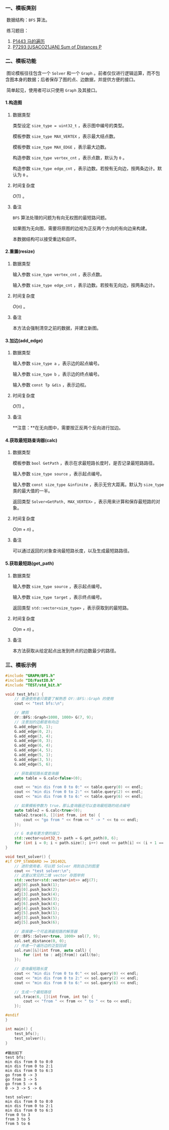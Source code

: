 ### 一、模板类别

​	数据结构：`BFS` 算法。

​	练习题目：

1. [P1443 马的遍历](https://www.luogu.com.cn/problem/P1443)
2. [P7293 [USACO21JAN] Sum of Distances P](https://www.luogu.com.cn/problem/P7293)


### 二、模板功能

​	图论模板往往包含一个 `Solver` 和一个 `Graph` 。前者仅仅进行逻辑运算，而不包含图本身的数据；后者保存了图的点、边数据，并提供方便的接口。

​	简单起见，使用者可以只使用 `Graph` 及其接口。

#### 1.构造图

1. 数据类型

   类型设定 `size_type = uint32_t` ，表示图中编号的类型。

   模板参数 `size_type MAX_VERTEX` ，表示最大结点数。

   模板参数 `size_type MAX_EDGE` ，表示最大边数。
   
   构造参数 `size_type vertex_cnt` ，表示点数，默认为 `0` 。
   
   构造参数 `size_type edge_cnt` ，表示边数。若按有无向边，按两条边计。默认为 `0` 。
   
2. 时间复杂度

   $O(1)$ 。

3. 备注

   `BFS` 算法处理的问题为有向无权图的最短路问题。

   如果图为无向图，需要将原图的边视为正反两个方向的有向边来构建。

   本数据结构可以接受重边和自环。
   

#### 2.重置(resize)

1. 数据类型

   输入参数 `size_type vertex_cnt` ，表示点数。

   输入参数 `size_type edge_cnt` ，表示边数。若按有无向边，按两条边计。

2. 时间复杂度

   $O(n)$ 。

3. 备注

   本方法会强制清空之前的数据，并建立新图。

#### 3.加边(add_edge)

1. 数据类型

   输入参数 `size_type a`​ ，表示边的起点编号。

   输入参数 `size_type b` ，表示边的终点编号。

   输入参数 `const Tp &dis` ，表示边权。

2. 时间复杂度

   $O(1)$ 。

3. 备注

   **注意：**在无向图中，需要按正反两个反向进行加边。

#### 4.获取最短路查询器(calc)

1. 数据类型

   模板参数 `bool GetPath` ，表示在求最短路长度时，是否记录最短路路径。

   输入参数 `size_type source` ，表示起点编号。

   输入参数 `const size_type &infinite` ，表示无穷大距离。默认为 `size_type` 类的最大值的一半。

   返回类型 `Solver<GetPath, MAX_VERTEX>` ，表示用来计算和保存最短路的对象。

2. 时间复杂度

   $O(m+n)$ 。

3. 备注

   可以通过返回的对象查询最短路长度，以及生成最短路路径。

#### 5.获取最短路(get_path)

1. 数据类型

   输入参数 `size_type source` ，表示起点编号。

   输入参数 `size_type target` ，表示终点编号。

   返回类型 `std::vector<size_type>` ，表示获取到的最短路。

2. 时间复杂度

   $O(m+n)$ 。

3. 备注

   本方法获取从给定起点出发到终点的边数最少的路径。


### 三、模板示例

```c++
#include "GRAPH/BFS.h"
#include "IO/FastIO.h"
#include "TEST/std_bit.h"

void test_bfs() {
    // 普通使用者只需要了解熟悉 OY::BFS::Graph 的使用
    cout << "test bfs:\n";

    // 建图
    OY::BFS::Graph<1000, 1000> G(7, 9);
    // 注意加的边都是有向边
    G.add_edge(0, 1);
    G.add_edge(0, 2);
    G.add_edge(3, 4);
    G.add_edge(0, 3);
    G.add_edge(6, 4);
    G.add_edge(4, 5);
    G.add_edge(5, 1);
    G.add_edge(3, 5);
    G.add_edge(5, 6);

    // 获取最短路长度查询器
    auto table = G.calc<false>(0);

    cout << "min dis from 0 to 0:" << table.query(0) << endl;
    cout << "min dis from 0 to 2:" << table.query(2) << endl;
    cout << "min dis from 0 to 6:" << table.query(6) << endl;

    // 如果模板参数为 true，那么查询器还可以查询最短路的结点编号
    auto table2 = G.calc<true>(0);
    table2.trace(6, [](int from, int to) {
        cout << "go from " << from << " -> " << to << endl;
    });

    // G 本身有更方便的接口
    std::vector<uint32_t> path = G.get_path(0, 6);
    for (int i = 0; i < path.size(); i++) cout << path[i] << (i + 1 == path.size() ? "\n\n" : " -> ");
}

void test_solver() {
#if CPP_STANDARD >= 201402L
    // 进阶使用者，可以把 Solver 用到自己的图里
    cout << "test solver:\n";
    // 这里以常见的二维 vector 存图举例
    std::vector<std::vector<int>> adj(7);
    adj[0].push_back(1);
    adj[0].push_back(2);
    adj[3].push_back(4);
    adj[0].push_back(3);
    adj[6].push_back(4);
    adj[4].push_back(5);
    adj[5].push_back(1);
    adj[3].push_back(5);
    adj[5].push_back(6);

    // 直接建一个可追溯最短路的解答器
    OY::BFS::Solver<true, 1000> sol(7, 9);
    sol.set_distance(0, 0);
    // 传递一个遍历边的泛型回调
    sol.run([&](int from, auto call) {
        for (int to : adj[from]) call(to);
    });

    // 查询最短路长度
    cout << "min dis from 0 to 0:" << sol.query(0) << endl;
    cout << "min dis from 0 to 2:" << sol.query(2) << endl;
    cout << "min dis from 0 to 6:" << sol.query(6) << endl;

    // 生成一个最短路径
    sol.trace(6, [](int from, int to) {
        cout << "from " << from << " to " << to << endl;
    });

#endif
}

int main() {
    test_bfs();
    test_solver();
}
```

```
#输出如下
test bfs:
min dis from 0 to 0:0
min dis from 0 to 2:1
min dis from 0 to 6:3
go from 0 -> 3
go from 3 -> 5
go from 5 -> 6
0 -> 3 -> 5 -> 6

test solver:
min dis from 0 to 0:0
min dis from 0 to 2:1
min dis from 0 to 6:3
from 0 to 3
from 3 to 5
from 5 to 6

```


